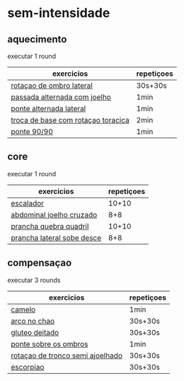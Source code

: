 # sem-intensidade

## aquecimento

executar 1 round

| exercicios                                                                                                     | repetiçoes |
| -------------------------------------------------------------------------------------------------------------- | ---------- |
| [rotaçao de ombro lateral](assets/movimentos/01-aquecimento/rotacao-de-ombro-lateral.mp4)                      | 30s+30s    |
| [passada alternada com joelho](assets/movimentos/01-aquecimento/passada-alternada-com-joelho.mp4)              | 1min       |
| [ponte alternada lateral](assets/movimentos/01-aquecimento/ponte-alternada-lateral.mp4)                        | 1min       |
| [troca de base com rotaçao toracica](assets/movimentos/01-aquecimento/troca-de-base-com-rotacao-de-tronco.mp4) | 2min       |
| [ponte 90/90](assets/movimentos/01-aquecimento/ponte-90-90.mp4)                                                | 1min       |

## core

executar 1 round

| exercicios                                                                                | repetiçoes |
| ----------------------------------------------------------------------------------------- | ---------- |
| [escalador](assets/movimentos/02-core/01-escalador.mp4)                                   | 10+10      |
| [abdominal joelho cruzado](assets/movimentos/02-core/02-abdominal-com-perna-cruzada.mp4)  | 8+8        |
| [prancha quebra quadril](assets/movimentos/02-core/03-prancha-quebra-quadril.mp4)         | 10+10      |
| [prancha lateral sobe desce](assets/movimentos/02-core/04-prancha-lateral-sobe-desce.mp4) | 8+8        |

## compensaçao

executar 3 rounds

| exercicios                                                                                                | repetiçoes |
| --------------------------------------------------------------------------------------------------------- | ---------- |
| [camelo](assets/movimentos/05-compensacao/camelo.mp4)                                                     | 1min       |
| [arco no chao](assets/movimentos/05-compensacao/arco-no-chao.mp4)                                         | 30s+30s    |
| [gluteo deitado](assets/movimentos/05-compensacao/gluteo-deitado.mp4)                                     | 30s+30s    |
| [ponte sobre os ombros](assets/movimentos/05-compensacao/ponte-sobre-os-ombros.mp4)                       | 1min       |
| [rotaçao de tronco semi ajoelhado](assets/movimentos/05-compensacao/rotacao-de-tronco-semi-ajoelhado.mp4) | 30s+30s    |
| [escorpiao](assets/movimentos/05-compensacao/escorpiao.mp4)                                               | 30s+30s    |
